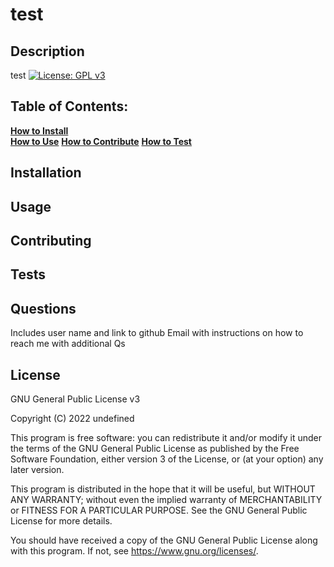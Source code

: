 # test

  ## Description 

  test
  [![License: GPL v3](https://img.shields.io/badge/License-GPLv3-blue.svg)](https://www.gnu.org/licenses/gpl-3.0)

  ## Table of Contents:
  **[How to Install](#installation)** <br>
  **[How to Use](#usage)**
  **[How to Contribute](#Contributing)**
  **[How to Test](#tests)**
  ## Installation

  ## Usage

  ## Contributing

  ## Tests

  ## Questions
  Includes user name and link to github
  Email with instructions on how to reach me with additional Qs
  ## License
  GNU General Public License v3

  Copyright (C) 2022 undefined

  This program is free software: you can redistribute it and/or modify
  it under the terms of the GNU General Public License as published by
  the Free Software Foundation, either version 3 of the License, or
  (at your option) any later version.

  This program is distributed in the hope that it will be useful,
  but WITHOUT ANY WARRANTY; without even the implied warranty of
  MERCHANTABILITY or FITNESS FOR A PARTICULAR PURPOSE.  See the
  GNU General Public License for more details.

  You should have received a copy of the GNU General Public License
  along with this program.  If not, see <https://www.gnu.org/licenses/>.